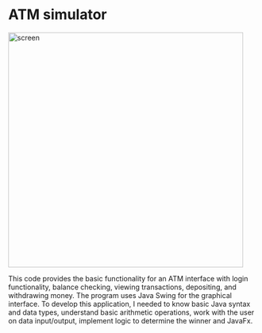# ATM simulator
<img width="473" alt="screen" src="https://github.com/user-attachments/assets/ff1d44ea-750f-4bb1-bb07-cc67b33ef17d" />

This code provides the basic functionality for an ATM interface with login functionality, balance checking, viewing transactions, depositing, and withdrawing money. The program uses Java Swing for the graphical interface. To develop this application, I needed to know basic Java syntax and data types, understand basic arithmetic operations, work with the user on data input/output, implement logic to determine the winner and JavaFx.
